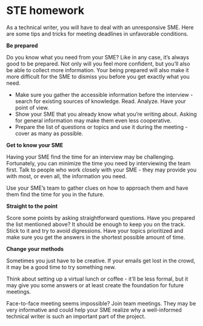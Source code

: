 # STE homework

As a technical writer, you will have to deal with an unresponsive SME. Here are some tips and tricks for meeting deadlines in unfavorable conditions.

**Be prepared**

Do you know what you need from your SME? Like in any case, it’s always good to be prepared. Not only will you feel more confident, but you’ll also be able to collect more information. Your being prepared will also make it more difficult for the SME to dismiss you before you get exactly what you need.

-   Make sure you gather the accessible information before the interview - search for existing sources of knowledge. Read. Analyze. Have your point of view.
-   Show your SME that you already know what you’re writing about. Asking for general information may make them even less cooperative.
-   Prepare the list of questions or topics and use it during the meeting - cover as many as possible.

**Get to know your SME**

Having your SME find the time for an interview may be challenging. Fortunately, you can minimize the time you need by interviewing the team first. Talk to people who work closely with your SME - they may provide you with most, or even all, the information you need.

Use your SME’s team to gather clues on how to approach them and have them find the time for you in the future.

**Straight to the point**

Score some points by asking straightforward questions. Have you prepared the list mentioned above? It should be enough to keep you on the track. Stick to it and try to avoid digressions. Have your topics prioritized and make sure you get the answers in the shortest possible amount of time.

**Change your methods**

Sometimes you just have to be creative. If your emails get lost in the crowd, it may be a good time to try something new.

Think about setting up a virtual lunch or coffee - it’ll be less formal, but it may give you some answers or at least create the foundation for future meetings.

Face-to-face meeting seems impossible? Join team meetings. They may be very informative and could help your SME realize why a well-informed technical writer is such an important part of the project.
